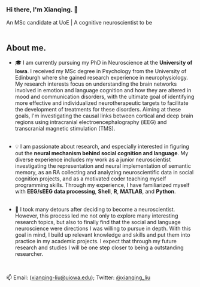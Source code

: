 ### Hi there, I'm Xianqing. 👋 
An MSc candidate at UoE | A cognitive neuroscientist to be
&emsp;<br/>
&emsp;<br/>


## About me.
 

- 🎓 I am currently pursuing my PhD in Neuroscience at the **University of Iowa**. I received my MSc degree in Psychology from the University of Edinburgh where she gained research experience in neurophysiology. My research interests focus on understanding the brain networks involved in emotion and language cognition and how they are altered in mood and communication disorders, with the ultimate goal of identifying more effective and individualized neurotherapeutic targets to facilitate the development of treatments for these disorders. Aiming at these goals, I'm investigating the causal links between cortical and deep brain regions using intracranial electroencephalography (iEEG) and transcranial magnetic stimulation (TMS). 
&emsp;<br/>
&emsp;<br/>
 

- :bulb: I am passionate about research, and especially interested in figuring out the **neural mechanism behind social cognition and language**. My diverse experience includes my work as a junior neuroscientist investigating the representation and neural implementation of semantic memory, as an RA collecting and analyzing neuroscientific data in social cognition projects, and as a motivated coder teaching myself programming skills. Through my experience, I have familiarized myself with **EEG/sEEG data processing**, **Shell**, **R**, **MATLAB**, and **Python**.
&emsp;<br/>
&emsp;<br/>


- 🌱 I took many detours after deciding to become a neuroscientist. However, this process led me not only to explore many interesting research topics, but also to finally find that the social and language neuroscience were directions I was willing to pursue in depth. With this goal in mind, I build up relevant knowledge and skills and put them into practice in my academic projects. I expect that through my future research and studies I will be one step closer to being a outstanding researcher.


&emsp;<br/>


📫 Email: (xianqing-liu@uiowa.edu); Twitter: [@xianqing_liu](https://twitter.com/xianqing_liu)



<!--
**Xianqing98/Xianqing98** is a ✨ _special_ ✨ repository because its `README.md` (this file) appears on your GitHub profile.

